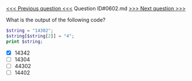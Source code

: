 [<<< Previous question <<<](0601.md)  Question ID#0602.md  [>>> Next question >>>](0603.md) 

What is the output of the following code?

```php
$string = "14302";    
$string[$string[2]] = "4";
print $string;
```

- [x] 14342
- [ ] 14304
- [ ] 44302
- [ ] 14402
